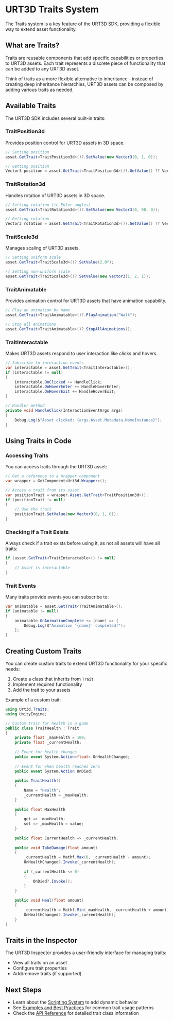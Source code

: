 # URT3D Traits System

The Traits system is a key feature of the URT3D SDK, providing a flexible way to extend asset functionality.

## What are Traits?

Traits are reusable components that add specific capabilities or properties to URT3D assets. Each trait represents a discrete piece of functionality that can be added to any URT3D asset.

Think of traits as a more flexible alternative to inheritance - instead of creating deep inheritance hierarchies, URT3D assets can be composed by adding various traits as needed.

## Available Traits

The URT3D SDK includes several built-in traits:

### TraitPosition3d

Provides position control for URT3D assets in 3D space.

```csharp
// Setting position
asset.GetTrait<TraitPosition3d>()?.SetValue(new Vector3(0, 1, 0));

// Getting position
Vector3 position = asset.GetTrait<TraitPosition3d>()?.GetValue() ?? Vector3.zero;
```

### TraitRotation3d

Handles rotation of URT3D assets in 3D space.

```csharp
// Setting rotation (in Euler angles)
asset.GetTrait<TraitRotation3d>()?.SetValue(new Vector3(0, 90, 0));

// Getting rotation
Vector3 rotation = asset.GetTrait<TraitRotation3d>()?.GetValue() ?? Vector3.zero;
```

### TraitScale3d

Manages scaling of URT3D assets.

```csharp
// Setting uniform scale
asset.GetTrait<TraitScale3d>()?.SetValue(2.0f);

// Setting non-uniform scale
asset.GetTrait<TraitScale3d>()?.SetValue(new Vector3(1, 2, 1));
```

### TraitAnimatable

Provides animation control for URT3D assets that have animation capability.

```csharp
// Play an animation by name
asset.GetTrait<TraitAnimatable>()?.PlayAnimation("Walk");

// Stop all animations
asset.GetTrait<TraitAnimatable>()?.StopAllAnimations();
```

### TraitInteractable

Makes URT3D assets respond to user interaction like clicks and hovers.

```csharp
// Subscribe to interaction events
var interactable = asset.GetTrait<TraitInteractable>();
if (interactable != null)
{
    interactable.OnClicked += HandleClick;
    interactable.OnHoverEnter += HandleHoverEnter;
    interactable.OnHoverExit += HandleHoverExit;
}

// Handler method
private void HandleClick(InteractionEventArgs args)
{
    Debug.Log($"Asset clicked: {args.Asset.Metadata.NameInstance}");
}
```

## Using Traits in Code

### Accessing Traits

You can access traits through the URT3D asset:

```csharp
// Get a reference to a Wrapper component
var wrapper = GetComponent<Urt3d.Wrapper>();

// Access a trait from its asset
var positionTrait = wrapper.Asset.GetTrait<TraitPosition3d>();
if (positionTrait != null)
{
    // Use the trait
    positionTrait.SetValue(new Vector3(0, 1, 0));
}
```

### Checking if a Trait Exists

Always check if a trait exists before using it, as not all assets will have all traits:

```csharp
if (asset.GetTrait<TraitInteractable>() != null)
{
    // Asset is interactable
}
```

### Trait Events

Many traits provide events you can subscribe to:

```csharp
var animatable = asset.GetTrait<TraitAnimatable>();
if (animatable != null)
{
    animatable.OnAnimationComplete += (name) => {
        Debug.Log($"Animation '{name}' completed!");
    };
}
```

## Creating Custom Traits

You can create custom traits to extend URT3D functionality for your specific needs:

1. Create a class that inherits from `Trait`
2. Implement required functionality
3. Add the trait to your assets

Example of a custom trait:

```csharp
using Urt3d.Traits;
using UnityEngine;

// Custom trait for health in a game
public class TraitHealth : Trait
{
    private float _maxHealth = 100;
    private float _currentHealth;
    
    // Event for health changes
    public event System.Action<float> OnHealthChanged;
    
    // Event for when health reaches zero
    public event System.Action OnDied;
    
    public TraitHealth()
    {
        Name = "Health";
        _currentHealth = _maxHealth;
    }
    
    public float MaxHealth
    {
        get => _maxHealth;
        set => _maxHealth = value;
    }
    
    public float CurrentHealth => _currentHealth;
    
    public void TakeDamage(float amount)
    {
        _currentHealth = Mathf.Max(0, _currentHealth - amount);
        OnHealthChanged?.Invoke(_currentHealth);
        
        if (_currentHealth <= 0)
        {
            OnDied?.Invoke();
        }
    }
    
    public void Heal(float amount)
    {
        _currentHealth = Mathf.Min(_maxHealth, _currentHealth + amount);
        OnHealthChanged?.Invoke(_currentHealth);
    }
}
```

## Traits in the Inspector

The URT3D Inspector provides a user-friendly interface for managing traits:

- View all traits on an asset
- Configure trait properties
- Add/remove traits (if supported)

## Next Steps

- Learn about the [Scripting System](04-ScriptingSystem.md) to add dynamic behavior
- See [Examples and Best Practices](06-ExamplesAndBestPractices.md) for common trait usage patterns
- Check the [API Reference](05-APIReference.md) for detailed trait class information

